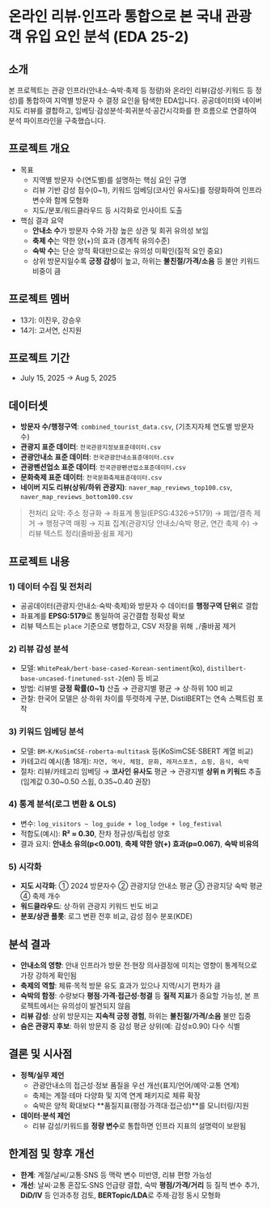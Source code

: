 # 온라인 리뷰·인프라 통합으로 본 국내 관광객 유입 요인 분석 (EDA 25-2)

## 소개
본 프로젝트는 관광 인프라(안내소·숙박·축제 등 정량)와 온라인 리뷰(감성·키워드 등 정성)를 통합하여 지역별 방문자 수 결정 요인을 탐색한 EDA입니다. 공공데이터와 네이버 지도 리뷰를 결합하고, 임베딩·감성분석·회귀분석·공간시각화를 한 흐름으로 연결하여 분석 파이프라인을 구축했습니다.

## 프로젝트 개요
- 목표
  - 지역별 방문자 수(연도별)를 설명하는 핵심 요인 규명
  - 리뷰 기반 감성 점수(0~1), 키워드 임베딩(코사인 유사도)를 정량화하여 인프라 변수와 함께 모형화
  - 지도/분포/워드클라우드 등 시각화로 인사이트 도출
- 핵심 결과 요약
  - **안내소 수**가 방문자 수와 가장 높은 상관 및 회귀 유의성 보임
  - **축제 수**는 약한 양(+)의 효과 (경계적 유의수준)
  - **숙박 수**는 단순 양적 확대만으로는 유의성 미확인(질적 요인 중요)
  - 상위 방문지일수록 **긍정 감성**이 높고, 하위는 **불친절/가격/소음** 등 불만 키워드 비중이 큼

## 프로젝트 멤버
- 13기: 이진우, 강승우
- 14기: 고서연, 신지원

## 프로젝트 기간
- July 15, 2025 → Aug 5, 2025

## 데이터셋
- **방문자 수/행정구역**: `combined_tourist_data.csv`, (기초지자체 연도별 방문자 수)
- **관광지 표준 데이터**: `전국관광지정보표준데이터.csv`
- **관광안내소 표준 데이터**: `전국관광안내소표준데이터.csv`
- **관광펜션업소 표준 데이터**: `전국관광펜션업소표준데이터.csv`
- **문화축제 표준 데이터**: `전국문화축제표준데이터.csv`
- **네이버 지도 리뷰(상위/하위 관광지)**: `naver_map_reviews_top100.csv`, `naver_map_reviews_bottom100.csv`

> 전처리 요약: 주소 정규화 → 좌표계 통일(EPSG:4326→5179) → 폐업/결측 제거 → 행정구역 매핑 → 지표 집계(관광지당 안내소/숙박 평균, 연간 축제 수) → 리뷰 텍스트 정리(줄바꿈·쉼표 제거)

## 프로젝트 내용

### 1) 데이터 수집 및 전처리
- 공공데이터(관광지·안내소·숙박·축제)와 방문자 수 데이터를 **행정구역 단위**로 결합
- 좌표계를 **EPSG:5179**로 통일하여 공간결합 정확성 확보
- 리뷰 텍스트는 `place` 기준으로 병합하고, CSV 저장을 위해 `,`/줄바꿈 제거

### 2) 리뷰 감성 분석
- 모델: `WhitePeak/bert-base-cased-Korean-sentiment`(ko), `distilbert-base-uncased-finetuned-sst-2`(en) 등 비교
- 방법: 리뷰별 **긍정 확률(0~1)** 산출 → 관광지별 평균 → 상·하위 100 비교
- 관찰: 한국어 모델은 상·하위 차이를 뚜렷하게 구분, DistilBERT는 연속 스펙트럼 포착

### 3) 키워드 임베딩 분석
- 모델: `BM-K/KoSimCSE-roberta-multitask` 등(KoSimCSE·SBERT 계열 비교)
- 카테고리 예시(총 18개): `자연, 역사, 체험, 문화, 레저스포츠, 쇼핑, 음식, 숙박`
- 절차: 리뷰/카테고리 임베딩 → **코사인 유사도** 평균 → 관광지별 **상위 n 키워드** 추출  
  (임계값 0.30~0.50 스윕, 0.35~0.40 권장)

### 4) 통계 분석(로그 변환 & OLS)
- 변수: `log_visitors ~ log_guide + log_lodge + log_festival`
- 적합도(예시): **R² ≈ 0.30**, 잔차 정규성/독립성 양호
- 결과 요지: **안내소 유의(p<0.001)**, **축제 약한 양(+) 효과(p≈0.067)**, **숙박 비유의**

### 5) 시각화
- **지도 시각화**: ① 2024 방문자수 ② 관광지당 안내소 평균 ③ 관광지당 숙박 평균 ④ 축제 개수
- **워드클라우드**: 상·하위 관광지 키워드 빈도 비교
- **분포/상관 플롯**: 로그 변환 전후 비교, 감성 점수 분포(KDE)

## 분석 결과
- **안내소의 영향**: 안내 인프라가 방문 전·현장 의사결정에 미치는 영향이 통계적으로 가장 강하게 확인됨
- **축제의 역할**: 체류·목적 방문 유도 효과가 있으나 지역/시기 편차가 큼
- **숙박의 함정**: 수량보다 **평점·가격·접근성·청결** 등 **질적 지표**가 중요할 가능성, 본 프로젝트에서는 유의성이 발견되지 않음
- **리뷰 감성**: 상위 방문지는 **지속적 긍정 경험**, 하위는 **불친절/가격/소음** 불만 집중
- **숨은 관광지 후보**: 하위 방문지 중 감성 평균 상위(예: 감성≥0.90) 다수 식별

## 결론 및 시사점
- **정책/실무 제언**
  - 관광안내소의 접근성·정보 품질을 우선 개선(표지/언어/예약·교통 연계)
  - 축제는 계절·테마 다양화 및 지역 연계 패키지로 체류 확장
  - 숙박은 양적 확대보다 **품질지표(평점·가격대·접근성)**를 모니터링/지원
- **데이터·분석 제언**
  - 리뷰 감성/키워드를 **정량 변수**로 통합하면 인프라 지표의 설명력이 보완됨

## 한계점 및 향후 개선
- **한계**: 계절/날씨/교통·SNS 등 맥락 변수 미반영, 리뷰 편향 가능성
- **개선**: 날씨·교통 혼잡도·SNS 언급량 결합, 숙박 **평점/가격/거리** 등 질적 변수 추가, **DiD/IV** 등 인과추정 검토, **BERTopic/LDA**로 주제·감정 동시 모형화
